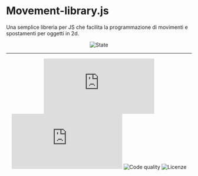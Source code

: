# Movement-library.js
Una semplice libreria per JS che facilita la programmazione di movimenti e spostamenti per oggetti in 2d.

<div align="center">

  ![State](https://img.shields.io/badge/State%3A-Making-white?style=flat-square)
  <!-- [![CodeQL](https://github.com/Croc-Prog-github/Movement-library.js/actions/workflows/github-code-scanning/codeql/badge.svg?style=flat-square&branch=main)](https://github.com/Croc-Prog-github/Movement-library.js/actions/workflows/github-code-scanning/codeql) -->
</div>
<hr>
<div align="center">

  <!-- ![Downloads](https://img.shields.io/github/downloads/Croc-Prog-github/Movement-library.js/total) -->
  ![GitHub Repo stars](https://img.shields.io/github/stars/Croc-Prog-github/Movement-library.js?style=flat-square&color=yellow)
  ![GitHub repo size](https://img.shields.io/github/repo-size/Croc-Prog-github/Movement-library.js?style=flat-square)
  ![Code quality](https://img.shields.io/badge/Code%20Quality-A-lighgreen?style=flat-square)
  ![Licenze](https://img.shields.io/badge/licenze-MIT-blue?style=flat-square&link=https%3A%2F%2Fgithub.com%2FCroc-Prog-github%2FMovement-library.js%2Fblob%2Fmain%2FLICENSE.md)
  <!-- ![Manteined](https://img.shields.io/badge/Aggiornamenti-SI!-green) -->
  <!-- ![Contributors](https://img.shields.io/github/contributors/Croc-Prog-github/Movement-library.js?style=flat-square) -->
</div>